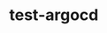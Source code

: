 # test-argocd

<!-- Security scan triggered at 2025-09-01 23:10:30 -->

<!-- Security scan triggered at 2025-09-07 01:47:10 -->

<!-- Security scan triggered at 2025-09-09 05:22:54 -->